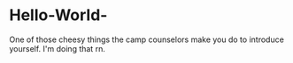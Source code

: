 # Hello-World-
One of those cheesy things the camp counselors make you do to introduce yourself. I'm doing that rn.
